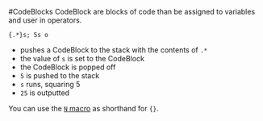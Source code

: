 #CodeBlocks
CodeBlock are blocks of code than be assigned to variables and user in operators.
```
{.*}s; 5s o
```

* pushes a CodeBlock to the stack with the contents of `.*`
* the value of `s` is set to the CodeBlock
* the CodeBlock is popped off
* `5` is pushed to the stack
* `s` runs, squaring 5
* `25` is outputted

You can use the [`N` macro](http://o.readthedocs.org/en/latest/spec/macros/) as
shorthand for `{}`.
